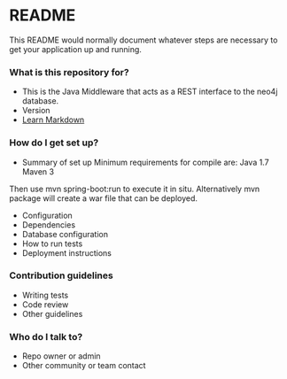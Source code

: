 # README #

This README would normally document whatever steps are necessary to get your application up and running.

### What is this repository for? ###

* This is the Java Middleware that acts as a REST interface to the neo4j database.
* Version
* [Learn Markdown](https://bitbucket.org/tutorials/markdowndemo)

### How do I get set up? ###

* Summary of set up
Minimum requirements for compile are:
Java 1.7
Maven 3

Then use mvn spring-boot:run to execute it in situ.
Alternatively mvn package will create a war file that can be deployed.

* Configuration
* Dependencies
* Database configuration
* How to run tests
* Deployment instructions

### Contribution guidelines ###

* Writing tests
* Code review
* Other guidelines

### Who do I talk to? ###

* Repo owner or admin
* Other community or team contact